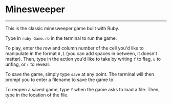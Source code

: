 # Minesweeper
---------------

This is the classic minesweeper game built with Ruby.

Type in `ruby Game.rb` in the terminal to run the game.

To play, enter the row and column number of the cell you'd like to manipulate in the format `0,1` (you can add spaces in between, it doesn't matter). Then, type in the action you'd like to take by writing `f` to flag, `u` to unflag, or `r` to reveal.

To save the game, simply type `save` at any point. The terminal will then prompt you to enter a filename to save the game to.

To reopen a saved game, type `Y` when the game asks to load a file. Then, type in the location of the file.